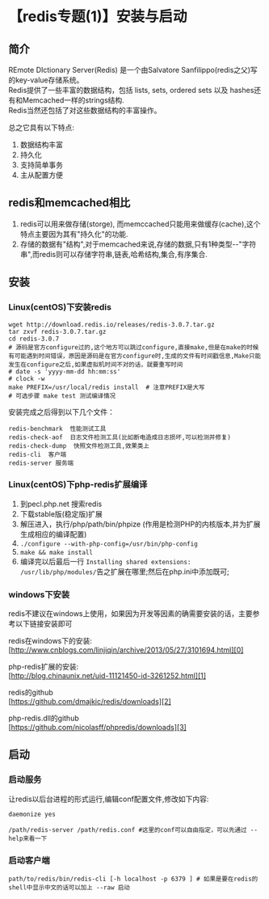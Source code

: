 # 【redis专题(1)】安装与启动


## 简介

REmote DIctionary Server(Redis) 是一个由Salvatore Sanfilippo(redis之父)写的key-value存储系统。   
Redis提供了一些丰富的数据结构，包括 lists, sets, ordered sets 以及 hashes还有和Memcached一样的strings结构.   
Redis当然还包括了对这些数据结构的丰富操作。

总之它具有以下特点:

1. 数据结构丰富
1. 持久化
1. 支持简单事务
1. 主从配置方便


## redis和memcached相比

1. redis可以用来做存储(storge), 而memccached只能用来做缓存(cache),这个特点主要因为其有"持久化"的功能.
1. 存储的数据有"结构",对于memcached来说,存储的数据,只有1种类型--"字符串",而redis则可以存储字符串,链表,哈希结构,集合,有序集合.


## 安装

### Linux(centOS)下安装redis

    wget http://download.redis.io/releases/redis-3.0.7.tar.gz
    tar zxvf redis-3.0.7.tar.gz
    cd redis-3.0.7
    # 源码是官方configure过的,这个地方可以跳过configure,直接make,但是在make的时候有可能遇到时间错误，原因是源码是在官方configure时,生成的文件有时间戳信息,Make只能发生在configure之后,如果虚拟机时间不对的话，就要重写时间
    # date -s 'yyyy-mm-dd hh:mm:ss'
    # clock -w
    make PREFIX=/usr/local/redis install  # 注意PREFIX是大写
    # 可选步骤 make test 测试编译情况
    

安装完成之后得到以下几个文件：

    redis-benchmark  性能测试工具
    redis-check-aof  日志文件检测工具(比如断电造成日志损坏,可以检测并修复)
    redis-check-dump  快照文件检测工具,效果类上
    redis-cli  客户端
    redis-server 服务端
    

### Linux(centOS)下php-redis扩展编译

1. 到pecl.php.net 搜索redis
1. 下载stable版(稳定版)扩展
1. 解压进入，执行/php/path/bin/phpize (作用是检测PHP的内核版本,并为扩展生成相应的编译配置)
1. `./configure --with-php-config=/usr/bin/php-config`
1. `make && make install`
1. 编译完以后最后一行 `Installing shared extensions: /usr/lib/php/modules/`告之扩展在哪里;然后在php.ini中添加既可;


### windows下安装

redis不建议在windows上使用，如果因为开发等因素的确需要安装的话，主要参考以下链接安装即可

redis在windows下的安装:   
[http://www.cnblogs.com/linjiqin/archive/2013/05/27/3101694.html][0]

php-redis扩展的安装:   
[http://blog.chinaunix.net/uid-11121450-id-3261252.html][1]

redis的github   
[https://github.com/dmajkic/redis/downloads][2]

php-redis.dll的github   
[https://github.com/nicolasff/phpredis/downloads][3]

## 启动

### 启动服务

让redis以后台进程的形式运行,编辑conf配置文件,修改如下内容:   

`daemonize yes`

    /path/redis-server /path/redis.conf #这里的conf可以自由指定，可以先通过 --help来看一下

### 启动客户端

    path/to/redis/bin/redis-cli [-h localhost -p 6379 ] # 如果是要在redis的shell中显示中文的话可以加上 --raw 启动

[0]: http://www.cnblogs.com/linjiqin/archive/2013/05/27/3101694.html
[1]: http://blog.chinaunix.net/uid-11121450-id-3261252.html
[2]: https://github.com/dmajkic/redis/downloads
[3]: https://github.com/nicolasff/phpredis/downloads